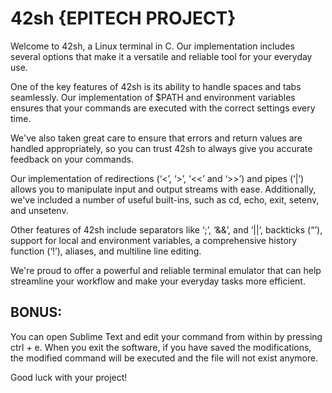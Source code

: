 # 42sh {EPITECH PROJECT}

Welcome to 42sh, a Linux terminal in C. Our implementation includes several options that make it a versatile and reliable tool for your everyday use.

One of the key features of 42sh is its ability to handle spaces and tabs seamlessly. Our implementation of $PATH and environment variables ensures that your commands are executed with the correct settings every time.

We've also taken great care to ensure that errors and return values are handled appropriately, so you can trust 42sh to always give you accurate feedback on your commands.

Our implementation of redirections (‘<’, ‘>’, ‘<<’ and ‘>>’) and pipes (‘|’) allows you to manipulate input and output streams with ease. Additionally, we've included a number of useful built-ins, such as cd, echo, exit, setenv, and unsetenv.

Other features of 42sh include separators like ‘;’, ‘&&’, and ‘||’, backticks (“’), support for local and environment variables, a comprehensive history function (‘!’), aliases, and multiline line editing.

We're proud to offer a powerful and reliable terminal emulator that can help streamline your workflow and make your everyday tasks more efficient.

## BONUS:

You can open Sublime Text and edit your command from within by pressing ctrl + e. When you exit the software, if you have saved the modifications, the modified command will be executed and the file will not exist anymore.

Good luck with your project!
